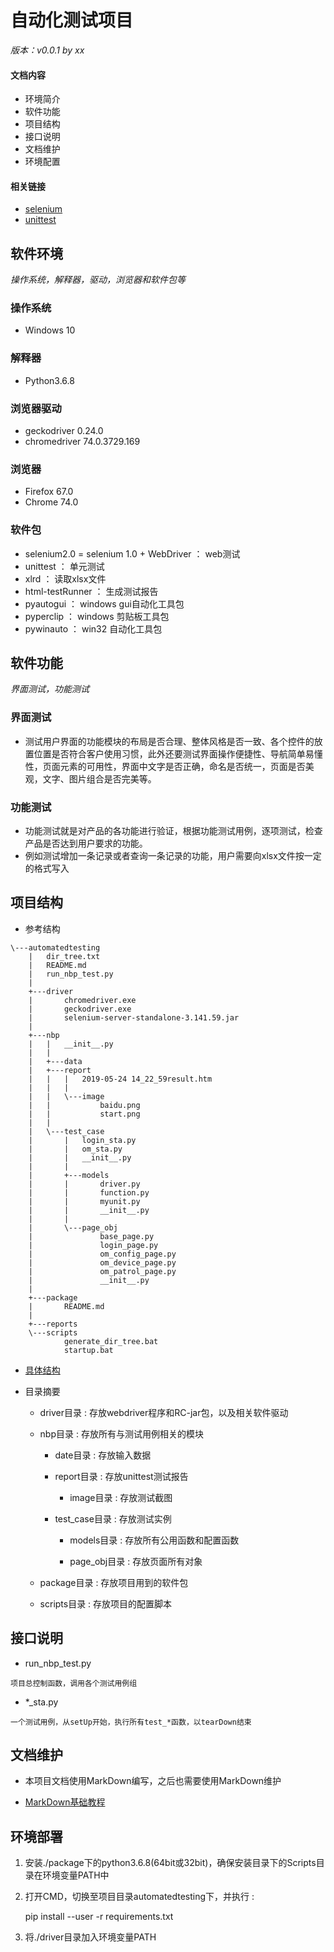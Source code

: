 # 自动化测试项目

*版本：v0.0.1 by xx*

#### 文档内容

  * 环境简介
  * 软件功能
  * 项目结构
  * 接口说明
  * 文档维护
  * 环境配置

#### 相关链接
  * [selenium](https://www.seleniumhq.org/docs/)
  * [unittest](https://docs.python.org/3.6/library/unittest.html#module-unittest)

## 软件环境

*操作系统，解释器，驱动，浏览器和软件包等*

### 操作系统

- Windows 10

### 解释器

- Python3.6.8

### 浏览器驱动

- geckodriver 0.24.0
- chromedriver 74.0.3729.169

### 浏览器

+ Firefox 67.0
+ Chrome 74.0

### 软件包

- selenium2.0 = selenium 1.0 + WebDriver ： web测试
- unittest ： 单元测试
- xlrd ： 读取xlsx文件
- html-testRunner ： 生成测试报告
- pyautogui ： windows gui自动化工具包
- pyperclip ： windows 剪贴板工具包
- pywinauto ： win32 自动化工具包

## 软件功能

*界面测试，功能测试*

### 界面测试

- 测试用户界面的功能模块的布局是否合理、整体风格是否一致、各个控件的放置位置是否符合客户使用习惯，此外还要测试界面操作便捷性、导航简单易懂性，页面元素的可用性，界面中文字是否正确，命名是否统一，页面是否美观，文字、图片组合是否完美等。

### 功能测试

- 功能测试就是对产品的各功能进行验证，根据功能测试用例，逐项测试，检查产品是否达到用户要求的功能。
- 例如测试增加一条记录或者查询一条记录的功能，用户需要向xlsx文件按一定的格式写入

## 项目结构

- 参考结构

```struct
\---automatedtesting
    |   dir_tree.txt
    |   README.md
    |   run_nbp_test.py
    |   
    +---driver
    |       chromedriver.exe
    |       geckodriver.exe
    |       selenium-server-standalone-3.141.59.jar
    |       
    +---nbp
    |   |   __init__.py
    |   |   
    |   +---data
    |   +---report
    |   |   |   2019-05-24 14_22_59result.htm
    |   |   |   
    |   |   \---image
    |   |           baidu.png
    |   |           start.png
    |   |           
    |   \---test_case
    |       |   login_sta.py
    |       |   om_sta.py
    |       |   __init__.py
    |       |   
    |       +---models
    |       |       driver.py
    |       |       function.py
    |       |       myunit.py
    |       |       __init__.py
    |       |       
    |       \---page_obj
    |               base_page.py
    |               login_page.py
    |               om_config_page.py
    |               om_device_page.py
    |               om_patrol_page.py
    |               __init__.py
    |               
    +---package
    |       README.md
    |       
    +---reports
    \---scripts
            generate_dir_tree.bat
            startup.bat
```

- [具体结构](./dir_tree.txt)

- 目录摘要

  - driver目录 : 存放webdriver程序和RC-jar包，以及相关软件驱动
  
  - nbp目录 : 存放所有与测试用例相关的模块
  
    - date目录 : 存放输入数据
    
    - report目录 : 存放unittest测试报告

      - image目录 : 存放测试截图
      
    - test_case目录 : 存放测试实例
    
      - models目录 : 存放所有公用函数和配置函数
      
      - page_obj目录 : 存放页面所有对象
    
    
  - package目录 : 存放项目用到的软件包
    
  - scripts目录 : 存放项目的配置脚本
    
## 接口说明

- run_nbp_test.py

```
项目总控制函数，调用各个测试用例组
```

- *_sta.py

```
一个测试用例，从setUp开始，执行所有test_*函数，以tearDown结束
```
    
## 文档维护

- 本项目文档使用MarkDown编写，之后也需要使用MarkDown维护

- [MarkDown基础教程](http://www.markdown.cn/)
    
## 环境部署

1. 安装./package下的python3.6.8(64bit或32bit)，确保安装目录下的Scripts目录在环境变量PATH中
2. 打开CMD，切换至项目目录automatedtesting下，并执行 : 

    pip install --user -r requirements.txt
3. 将./driver目录加入环境变量PATH
